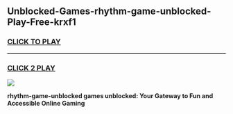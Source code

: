
## Unblocked-Games-rhythm-game-unblocked-Play-Free-krxf1
<h3>
<a href="https://premium76.site?title=rhythm-game-unblocked&ref=19M">CLICK TO PLAY</a></h3>
<hr>

<h3>
<a href="https://premium76.site?title=rhythm-game-unblocked&ref=19M">CLICK 2 PLAY</a>
  
</h3>

<a href="https://premium76.site?title=rhythm-game-unblocked&ref=19M"><img src="https://clearcache.store/games.png"></a>


**rhythm-game-unblocked games unblocked: Your Gateway to Fun and Accessible Online Gaming**
